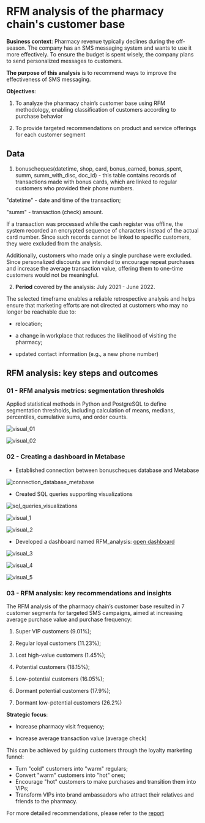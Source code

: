 # RFM analysis of the pharmacy chain's customer base

**Business context**: Pharmacy revenue typically declines during the off-season. The company has an SMS messaging system and wants to use it more effectively. To ensure the budget is spent wisely, the company plans to send personalized messages to customers.

**The purpose of this analysis** is to recommend ways to improve the effectiveness of SMS messaging.

**Objectives**:

1. To analyze the pharmacy chain’s customer base using RFM methodology, enabling classification of customers according to purchase behavior
   
2. To provide targeted recommendations on product and service offerings for each customer segment

## Data

1) bonuscheques(datetime, shop, card, bonus_earned, bonus_spent, summ, summ_with_disc, doc_id) - this table contains records of transactions made with bonus cards, which are linked to regular customers who provided their phone numbers.

"datetime" - date and time of the transaction;

"summ" - transaction (check) amount.

If a transaction was processed while the cash register was offline, the system recorded an encrypted sequence of characters instead of the actual card number. Since such records cannot be linked to specific customers, they were excluded from the analysis.

Additionally, customers who made only a single purchase were excluded. Since personalized discounts are intended to encourage repeat purchases and increase the average transaction value, offering them to one-time customers would not be meaningful.

2) **Period** covered by the analysis: July 2021 - June 2022.

The selected timeframe enables a reliable retrospective analysis and helps ensure that marketing efforts are not directed at customers who may no longer be reachable due to:

- relocation;

- a change in workplace that reduces the likelihood of visiting the pharmacy;

- updated contact information (e.g., a new phone number)

## RFM analysis: key steps and outcomes

### 01 - RFM analysis metrics: segmentation thresholds

Applied statistical methods in Python and PostgreSQL to define segmentation thresholds, including calculation of means, medians, percentiles, cumulative sums, and order counts.

![visual_01](https://drive.google.com/uc?export=view&id=10LXJlKxl6IjyXYBvoDjQ9ITR4r12azgn)

![visual_02](https://drive.google.com/uc?export=view&id=1-A_lzDY18hAFAyccDhjBU59tuIydDKkD)

### 02 - Creating a dashboard in Metabase

- Established connection between bonuscheques database and Metabase

![connection_database_metabase](https://drive.google.com/uc?export=view&id=1XddRX27mNSdYHdWPAO1HPHVWfDyCLMJ_)

- Created SQL queries supporting visualizations

![sql_queries_visualizations](https://drive.google.com/uc?export=view&id=1LJYy9cx_6nov-dCp3dRjT1s3y4Iu22kl)

![visual_1](https://drive.google.com/uc?export=view&id=1lyC2_NvRWVHRooINpLM-_ISxBYY3DPyx)

![visual_2](https://drive.google.com/uc?export=view&id=1nBnhDSrmobLr8xvDJV-qPVAmJX4TeXQY)

- Developed a dashboard named RFM_analysis: [open dashboard](http://localhost:3000/public/dashboard/715600a9-2cc9-429f-b53e-4827dfde018d)

![visual_3](https://drive.google.com/uc?export=view&id=1OQV1wyjxclOayGz74sooKv_7FF27CZL2)

![visual_4](https://drive.google.com/uc?export=view&id=1lBdD7XEL1dYztDYE64kYz3q7zhvDBZH7)

![visual_5](https://drive.google.com/uc?export=view&id=1MRoBs7iTrNpoe1USXPRzChrJOVaarrxM)

### 03 - RFM analysis: key recommendations and insights

The RFM analysis of the pharmacy chain’s customer base resulted in 7 customer segments for targeted SMS campaigns, aimed at increasing average purchase value and purchase frequency: 

1) Super VIP customers (9.01%);

2) Regular loyal customers (11.23%);

3) Lost high-value customers (1.45%);

4) Potential customers (18.15%);

5) Low-potential customers (16.05%);

6) Dormant potential customers (17.9%);

7) Dormant low-potential customers (26.2%)

**Strategic focus**:

- Increase pharmacy visit frequency;

- Increase average transaction value (average check)

This can be achieved by guiding customers through the loyalty marketing funnel:

- Turn "cold" customers into "warm" regulars;
- Convert "warm" customers into "hot" ones;
- Encourage "hot" customers to make purchases and transition them into VIPs;
- Transform VIPs into brand ambassadors who attract their relatives and friends to the pharmacy.

For more detailed recommendations, please refer to the [report](report/RFM_analysis_of_the_pharmacy_chain_customer_base.pdf)
